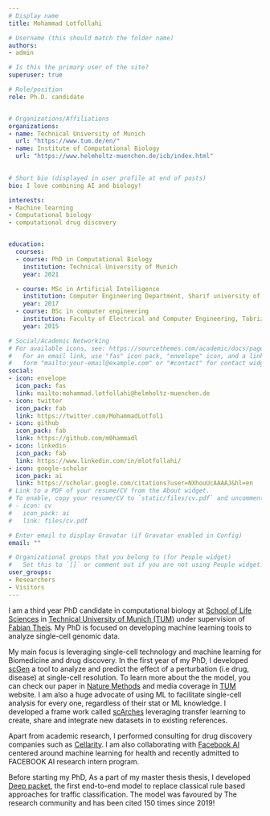 ```yaml
---
# Display name
title: Mohammad Lotfollahi

# Username (this should match the folder name)
authors:
- admin

# Is this the primary user of the site?
superuser: true

# Role/position
role: Ph.D. candidate


# Organizations/Affiliations
organizations:
- name: Technical University of Munich 
  url: "https://www.tum.de/en/"
- name: Institute of Computational Biology
  url: "https://www.helmholtz-muenchen.de/icb/index.html"
    

# Short bio (displayed in user profile at end of posts)
bio: I love combining AI and biology!

interests:
- Machine learning
- Computational biology
- computational drug discovery


education:
  courses:
  - course: PhD in Computational Biology
    institution: Technical University of Munich
    year: 2021

  - course: MSc in Artificial Intelligence
    institution: Computer Engineering Department, Sharif university of Technology
    year: 2017
  - course: BSc in computer engineering
    institution: Faculty of Electrical and Computer Engineering, Tabriz University
    year: 2015

# Social/Academic Networking
# For available icons, see: https://sourcethemes.com/academic/docs/page-builder/#icons
#   For an email link, use "fas" icon pack, "envelope" icon, and a link in the
#   form "mailto:your-email@example.com" or "#contact" for contact widget.
social:
- icon: envelope
  icon_pack: fas
  link: mailto:mohammad.lotfollahi@helmholtz-muenchen.de
- icon: twitter
  icon_pack: fab
  link: https://twitter.com/MohammadLotfol1
- icon: github
  icon_pack: fab
  link: https://github.com/m0hammadl
- icon: linkedin
  icon_pack: fab
  link: https://www.linkedin.com/in/mlotfollahi/
- icon: google-scholar
  icon_pack: ai
  link: https://scholar.google.com/citations?user=NXhouUcAAAAJ&hl=en
# Link to a PDF of your resume/CV from the About widget.
# To enable, copy your resume/CV to `static/files/cv.pdf` and uncomment the lines below.
# - icon: cv
#   icon_pack: ai
#   link: files/cv.pdf

# Enter email to display Gravatar (if Gravatar enabled in Config)
email: ""

# Organizational groups that you belong to (for People widget)
#   Set this to `[]` or comment out if you are not using People widget.
user_groups:
- Researchers
- Visitors
---
```


I am a third year PhD candidate in computational biology at <a href="https://www.wzw.tum.de/index.php?id=2&L=1">School of Life Sciences</a> in
<a href="https://www.tum.de/en/">Technical University of Munich (TUM)</a> under supervision of <a href="https://www.helmholtz-muenchen.de/icb/institute/staff/staff/ma/2494/index.html">Fabian Theis</a>.
My PhD is focused on developing machine learning tools to analyze single-cell genomic data.
 
My main focus is leveraging single-cell technology and machine learning for Biomedicine and drug discovery. In the first year of my PhD, I developed 
<a href="https://github.com/theislab/scgen">scGen</a> a tool to analyze and  predict the effect of a perturbation (i.e drug, disease) at single-cell
resolution. To learn more about the the model, you can check our paper in <a href="https://www.nature.com/articles/s41592-019-0494-8">Nature Methods</a> 
and media coverage in  <a href="https://www.tum.de/nc/en/about-tum/news/press-releases/details/35624/">TUM</a> website. I am also a huge advocate of using ML to facilitate single-cell analysis for every one,
 regardless of their stat or ML knowledge. I developed a frame work 
called  <a href="https://github.com/theislab/scarches">scArches</a> leveraging transfer learning to create, share and integrate new datasets in to existing references.


Apart from academic research, I performed consulting for drug discovery companies such as <a href="https://cellarity.com/">Cellarity</a>.
I am also collaborating with <a href="https://ai.facebook.com/">Facebook AI</a> centered around machine learning for health and recently admitted to FACEBOOK AI research intern program.


Before starting my PhD, As a part of my master thesis thesis, I developed 
 <a href="shorturl.at/kCSZ4">Deep packet</a>, the first end-to-end model to
replace classical rule based approaches for traffic classification. The model was favoured by
The research community and has been cited 150 times since 2019!





 
